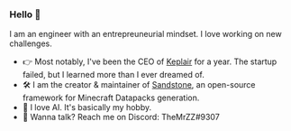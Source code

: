 ### Hello 👋

I am an engineer with an entrepreuneurial mindset. I love working on new challenges.

- 👉 Most notably, I've been the CEO of [Keplair](https://www.keplair.com) for a year. The startup failed, but I learned more than I ever dreamed of.
- 🛠 I am the creator & maintainer of [Sandstone](https://www.sandstone.dev), an open-source framework for Minecraft Datapacks generation.
- 🤖 I love AI. It's basically my hobby.
- 📧 Wanna talk? Reach me on Discord: TheMrZZ#9307
